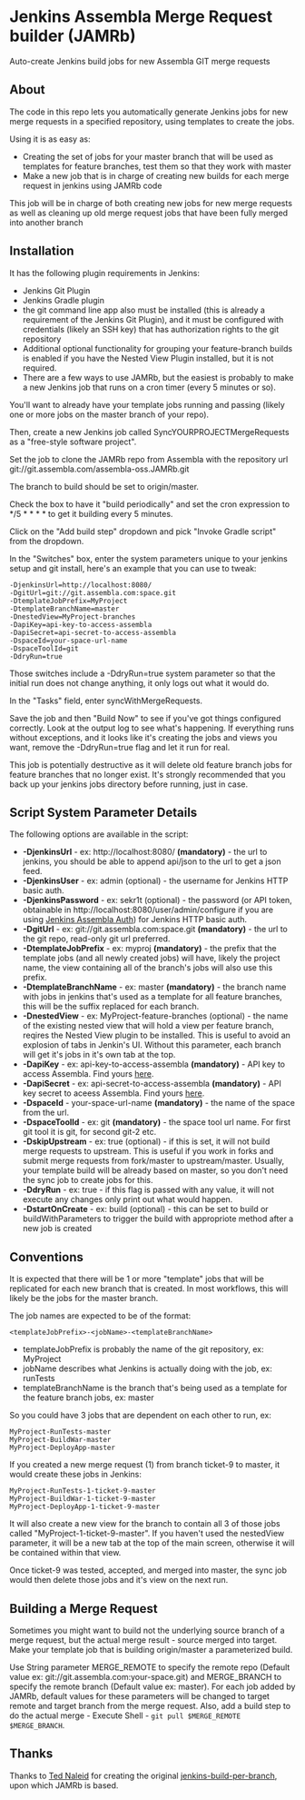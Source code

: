 # Jenkins Assembla Merge Request builder (JAMRb) #

Auto-create Jenkins build jobs for new Assembla GIT merge requests

## About ##

The code in this repo lets you automatically generate Jenkins jobs for new merge requests in a specified repository, using templates to create the jobs.

Using it is as easy as:

* Creating the set of jobs for your master branch that will be used as templates for feature branches, test them so that they work with master
* Make a new job that is in charge of creating new builds for each merge request in jenkins using JAMRb code

This job will be in charge of both creating new jobs for new merge requests as well as cleaning up old merge request jobs that have been fully merged into another branch

## Installation ##

It has the following plugin requirements in Jenkins:

* Jenkins Git Plugin
* Jenkins Gradle plugin
* the git command line app also must be installed (this is already a requirement of the Jenkins Git Plugin), and it must be configured with credentials (likely an SSH key) that has authorization rights to the git repository
* Additional optional functionality for grouping your feature-branch builds is enabled if you have the Nested View Plugin installed, but it is not required.
* There are a few ways to use JAMRb, but the easiest is probably to make a new Jenkins job that runs on a cron timer (every 5 minutes or so).

You'll want to already have your template jobs running and passing (likely one or more jobs on the master branch of your repo).

Then, create a new Jenkins job called SyncYOURPROJECTMergeRequests as a "free-style software project".

Set the job to clone the JAMRb repo from Assembla with the repository url git://git.assembla.com/assembla-oss.JAMRb.git

The branch to build should be set to origin/master.

Check the box to have it "build periodically" and set the cron expression to */5 * * * * to get it building every 5 minutes.

Click on the "Add build step" dropdown and pick "Invoke Gradle script" from the dropdown.

In the "Switches" box, enter the system parameters unique to your jenkins setup and git install, here's an example that you can use to tweak:

	-DjenkinsUrl=http://localhost:8080/
	-DgitUrl=git://git.assembla.com:space.git
	-DtemplateJobPrefix=MyProject
	-DtemplateBranchName=master
	-DnestedView=MyProject-branches
	-DapiKey=api-key-to-access-assembla
	-DapiSecret=api-secret-to-access-assembla
	-DspaceId=your-space-url-name
	-DspaceToolId=git
	-DdryRun=true

Those switches include a -DdryRun=true system parameter so that the initial run does not change anything, it only logs out what it would do.

In the "Tasks" field, enter syncWithMergeRequests.

Save the job and then "Build Now" to see if you've got things configured correctly. Look at the output log to see what's happening. If everything runs without exceptions, and it looks like it's creating the jobs and views you want, remove the -DdryRun=true flag and let it run for real.

This job is potentially destructive as it will delete old feature branch jobs for feature branches that no longer exist. It's strongly recommended that you back up your jenkins jobs directory before running, just in case.

## Script System Parameter Details ##

The following options are available in the script:

* **-DjenkinsUrl** - ex: http://localhost:8080/ **(mandatory)** - the url to jenkins, you should be able to append api/json to the url to get a json feed.
* **-DjenkinsUser** - ex: admin (optional) - the username for Jenkins HTTP basic auth.
* **-DjenkinsPassword** - ex: sekr1t (optional) - the password (or API token, obtainable in http://localhost:8080/user/admin/configure if you are using [Jenkins Assembla Auth](https://www.assembla.com/code/assembla-oss/git/nodes)) for Jenkins HTTP basic auth.
* **-DgitUrl** - ex: git://git.assembla.com:space.git **(mandatory)** - the url to the git repo, read-only git url preferred.
* **-DtemplateJobPrefix** - ex: myproj **(mandatory)** - the prefix that the template jobs (and all newly created jobs) will have, likely the project name, the view containing all of the branch's jobs will also use this prefix.
* **-DtemplateBranchName** - ex: master **(mandatory)** - the branch name with jobs in jenkins that's used as a template for all feature branches, this will be the suffix replaced for each branch.
* **-DnestedView** - ex: MyProject-feature-branches (optional) - the name of the existing nested view that will hold a view per feature branch, reqires the Nested View plugin to be installed. This is useful to avoid an explosion of tabs in Jenkin's UI. Without this parameter, each branch will get it's jobs in it's own tab at the top.
* **-DapiKey** - ex: api-key-to-access-assembla **(mandatory)** - API key to access Assembla. Find yours [here](https://www.assembla.com/user/edit/manage_clients).
* **-DapiSecret** - ex: api-secret-to-access-assembla **(mandatory)** - API key secret to aceess Assembla. Find yours [here](https://www.assembla.com/user/edit/manage_clients).
* **-DspaceId** - your-space-url-name **(mandatory)** - the name of the space from the url.
* **-DspaceToolId** - ex: git **(mandatory)** - the space tool url name. For first git tool it is git, for second git-2 etc.
* **-DskipUpstream** - ex: true (optional) - if this is set, it will not build merge requests to upstream. This is useful if you work in forks and submit merge requests from fork/master to upstream/master. Usually, your template build will be already based on master, so you don't need the sync job to create jobs for this.
* **-DdryRun** - ex: true - if this flag is passed with any value, it will not execute any changes only print out what would happen.
* **-DstartOnCreate** - ex: build (optional) - this can be set to build or buildWithParameters to trigger the build with appropriote method after a new job is created

## Conventions ##

It is expected that there will be 1 or more "template" jobs that will be replicated for each new branch that is created. In most workflows, this will likely be the jobs for the master branch.

The job names are expected to be of the format:

	<templateJobPrefix>-<jobName>-<templateBranchName>

* templateJobPrefix is probably the name of the git repository, ex: MyProject
* jobName describes what Jenkins is actually doing with the job, ex: runTests
* templateBranchName is the branch that's being used as a template for the feature branch jobs, ex: master

So you could have 3 jobs that are dependent on each other to run, ex:

	MyProject-RunTests-master
	MyProject-BuildWar-master
	MyProject-DeployApp-master

If you created a new merge request (1) from branch ticket-9 to master, it would create these jobs in Jenkins:

	MyProject-RunTests-1-ticket-9-master
	MyProject-BuildWar-1-ticket-9-master
	MyProject-DeployApp-1-ticket-9-master

It will also create a new view for the branch to contain all 3 of those jobs called "MyProject-1-ticket-9-master". If you haven't used the nestedView parameter, it will be a new tab at the top of the main screen, otherwise it will be contained within that view.

Once ticket-9 was tested, accepted, and merged into master, the sync job would then delete those jobs and it's view on the next run.

## Building a Merge Request ##

Sometimes you might want to build not the underlying source branch of a merge request, but the actual merge result - source merged into target. Make your template job that is building origin/master a parameterized build.

Use String parameter MERGE_REMOTE to specify the remote repo (Default value ex: git://git.assembla.com:your-space.git) and MERGE_BRANCH to specify the remote branch (Default value ex: master). For each job added by JAMRb, default values for these parameters will be changed to target remote and target branch from the merge request. Also, add a build step to do the actual merge - Execute Shell - `git pull $MERGE_REMOTE $MERGE_BRANCH`.

## Thanks ##

Thanks to [Ted Naleid](https://github.com/tednaleid) for creating the original [jenkins-build-per-branch](https://github.com/entagen/jenkins-build-per-branch), upon which JAMRb is based.

